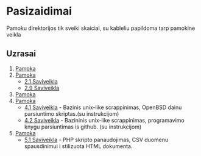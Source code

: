 # Pasizaidimai

Pamoku direktorijos tik sveiki skaiciai, su kableliu papildoma tarp pamokine veikla

## Uzrasai
1. [Pamoka](https://github.com/shinbeth/pasizaidimai/tree/master/1)
2. [Pamoka](https://github.com/shinbeth/pasizaidimai/tree/master/2)
    - [2.1 Saviveikla](https://github.com/shinbeth/pasizaidimai/tree/master/2.1)
    - [2.9 Saviveikla](https://github.com/shinbeth/pasizaidimai/tree/master/2.9)
3. [Pamoka](https://github.com/shinbeth/pasizaidimai/tree/master/3)
4. [Pamoka](https://github.com/shinbeth/pasizaidimai/tree/master/4)
    - [4.1 Saviveikla](https://github.com/shinbeth/pasizaidimai/tree/master/4.1) - Bazinis unix-like scrappinimas, OpenBSD dainu parsiuntimo skriptas.(su instrukcijom) 
    - [4.2 Saviveikla](https://github.com/shinbeth/pasizaidimai/tree/master/4.2) - Bazininis unix-like scrappinimas, programavimo knygu parsiuntimas is github. (su instrukcijom)
5. [Pamoka](https://github.com/shinbeth/pasizaidimai/tree/master/5)
    - [5.1 Saviveikla](https://github.com/shinbeth/pasizaidimai/tree/master/5.1) - PHP skripto panaudojimas, CSV duomenu spausdinimui i stilizuota HTML dokumenta.


